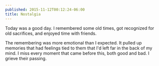 ```yaml
---
published: 2015-11-12T00:12:24-06:00
title: Nostalgia
---
```

Today was a good day. I remembered some old times, got recognized for old sacrifices, and enjoyed time with friends.

The remembering was more emotional than I expected. It pulled up memories that had feelings tied to them that I'd left far in the back of my mind. I miss every moment that came before this, both good and bad. I grieve their passing.
